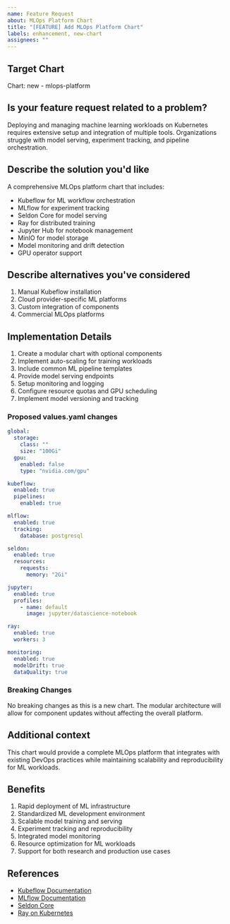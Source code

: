```yaml
---
name: Feature Request
about: MLOps Platform Chart
title: "[FEATURE] Add MLOps Platform Chart"
labels: enhancement, new-chart
assignees: ""
---
```


## Target Chart

<!-- Specify which chart this feature request is for, or "new" for a new chart proposal -->

Chart: new - mlops-platform

## Is your feature request related to a problem?

<!-- A clear and concise description of what the problem is. Ex. I'm always frustrated when [...] -->

Deploying and managing machine learning workloads on Kubernetes requires extensive setup and integration of multiple tools. Organizations struggle with model serving, experiment tracking, and pipeline orchestration.

## Describe the solution you'd like

<!-- A clear and concise description of what you want to happen -->

A comprehensive MLOps platform chart that includes:

- Kubeflow for ML workflow orchestration
- MLflow for experiment tracking
- Seldon Core for model serving
- Ray for distributed training
- Jupyter Hub for notebook management
- MinIO for model storage
- Model monitoring and drift detection
- GPU operator support

## Describe alternatives you've considered

<!-- A clear and concise description of any alternative solutions or features you've considered -->

1. Manual Kubeflow installation
2. Cloud provider-specific ML platforms
3. Custom integration of components
4. Commercial MLOps platforms

## Implementation Details

<!-- If you can, explain how this feature might be implemented -->

1. Create a modular chart with optional components
2. Implement auto-scaling for training workloads
3. Include common ML pipeline templates
4. Provide model serving endpoints
5. Setup monitoring and logging
6. Configure resource quotas and GPU scheduling
7. Implement model versioning and tracking

### Proposed values.yaml changes

<!-- If applicable, suggest how the values.yaml should be modified -->

```yaml
global:
  storage:
    class: ""
    size: "100Gi"
  gpu:
    enabled: false
    type: "nvidia.com/gpu"

kubeflow:
  enabled: true
  pipelines:
    enabled: true

mlflow:
  enabled: true
  tracking:
    database: postgresql

seldon:
  enabled: true
  resources:
    requests:
      memory: "2Gi"

jupyter:
  enabled: true
  profiles:
    - name: default
      image: jupyter/datascience-notebook

ray:
  enabled: true
  workers: 3

monitoring:
  enabled: true
  modelDrift: true
  dataQuality: true
```

### Breaking Changes

<!-- Would this feature introduce breaking changes? Please describe -->

No breaking changes as this is a new chart. The modular architecture will allow for component updates without affecting the overall platform.

## Additional context

<!-- Add any other context or screenshots about the feature request here -->

This chart would provide a complete MLOps platform that integrates with existing DevOps practices while maintaining scalability and reproducibility for ML workloads.

## Benefits

<!-- Describe the benefits this feature would bring to users -->

1. Rapid deployment of ML infrastructure
2. Standardized ML development environment
3. Scalable model training and serving
4. Experiment tracking and reproducibility
5. Integrated model monitoring
6. Resource optimization for ML workloads
7. Support for both research and production use cases

## References

<!-- Add any relevant references, documentation, or examples -->

- [Kubeflow Documentation](https://www.kubeflow.org/docs/)
- [MLflow Documentation](https://mlflow.org/docs/latest/index.html)
- [Seldon Core](https://docs.seldon.io/projects/seldon-core/en/latest/)
- [Ray on Kubernetes](https://docs.ray.io/en/latest/cluster/kubernetes.html)
